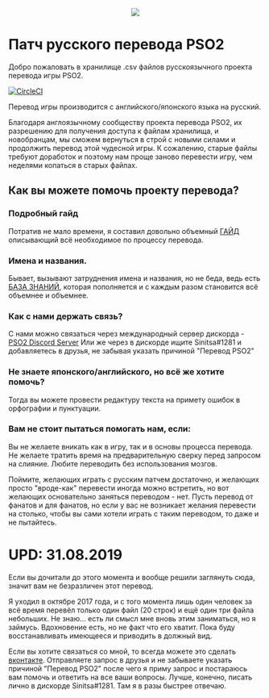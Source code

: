 <p align="center">
  <img src="http://i.imgur.com/bhLdxcj.gif" />
</p>

# Патч русского перевода PSO2
Добро пожаловать в хранилище .csv файлов русскоязычного проекта перевода игры PSO2.

[![CircleCI](https://circleci.com/gh/Arks-Layer/PSO2ENPatchCSV/tree/RU.svg?style=svg)](https://circleci.com/gh/Arks-Layer/PSO2ENPatchCSV/tree/RU)

Перевод игры производится с английского/японского языка на русский.


Благодаря англоязычному сообществу проекта перевода PSO2, их разрешению для получения доступа к файлам хранилища, и новобранцам, мы сможем вернуться в строй с новыми силами и продолжить перевод этой чудесной игры. К сожалению, старые файлы требуют доработок и поэтому нам проще заново перевести игру, чем неделями копаться в старых файлах.

## Как вы можете помочь проекту перевода?
### Подробный гайд
Потратив не мало времени, я составил довольно объемный [ГАЙД] описывающий всё необходимое по процессу перевода.

### Имена и названия.
Бывает, вызывают затруднения имена и названия, но не беда, ведь есть [БАЗА ЗНАНИЙ], которая пополняется и с каждым разом становится всё объемнее и объемнее.

### Как с нами держать связь?
С нами можно связаться через международный сервер дискорда - [PSO2 Discord Server]
Или же через в дискорде ищите Sinitsa#1281 и добавляетесь в друзья, не забывая указать причиной "Перевод PSO2"

### Не знаете японского/английского, но всё же хотите помочь?
Тогда вы можете провести редактуру текста на примету ошибок в орфографии и пунктуации.

### Вам не стоит пытаться помогать нам, если:
Вы не желаете вникать как в игру, так и в основы процесса перевода. 
Не желаете тратить время на предварительную сверку перед запросом на слияние.
Любите переводить без использования мозгов.

Поймите, желающих играть с русским патчем достаточно, и желающих просто "вроде-как" перевести иногда можно встретить, но вот желающих основательно заняться переводом - нет. Пусть перевод от фанатов и для фанатов, но если у вас не возникает желания перевести на столько, чтобы вы сами хотели играть с таким переводом, то даже и не пытайтесь. 



# UPD: 31.08.2019

Если вы дочитали до этого момента и вообще решили заглянуть сюда, значит вам не безразличен этот перевод.

Я уходил в октябре 2017 года, и с того момента лишь один человек за всё время перевёл только один файл (20 строк) и ещё один три файла небольших. Не знаю... есть ли смысл мне вновь этим заниматься, но я займусь. Вдохновение есть, но не факт что его хватит. Пока буду восстанавливать имеющееся и приводить в должный вид.

Если вы хотите связаться со мной, то всегда можете это сделать [вконтакте]. Отправляете запрос в друзья и не забываете указать причиной "Перевод PSO2" после чего я приму запрос и постараюсь вам помочь и ответить на все ваши вопросы. Лучше, конечно, писать лично в дискорде Sinitsa#1281. Там я в разы быстрее отвечаю.


[Files]: https://github.com/Arks-Layer/PSO2ENPatchCSV/tree/RU/Files
[PSO2 Discord Server]: https://discord.gg/PSO2
[Wiki]: https://github.com/Arks-Layer/PSO2ENPatchCSV/wiki
[БАЗА ЗНАНИЙ]: https://docs.google.com/spreadsheets/d/18a7UesL8bGFKYBVYlvWGMdnbYmaD9Q_dabaPLvG0AaQ/edit?usp=sharing
[ГАЙД]: https://docs.google.com/document/d/1KyA9brwCXzvBZ-oTRkZBU7weMZs7FnPjsn2Uf9q0hYA/edit?usp=sharing
[RUvoice]: https://discord.gg/mKjBYdR
[вконтакте]: https://vk.com/si_ni_tsa
